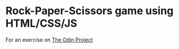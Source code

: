 # Rock-Paper-Scissors game using HTML/CSS/JS

For an exercise on [The Odin Project](https://theodinproject.com)
